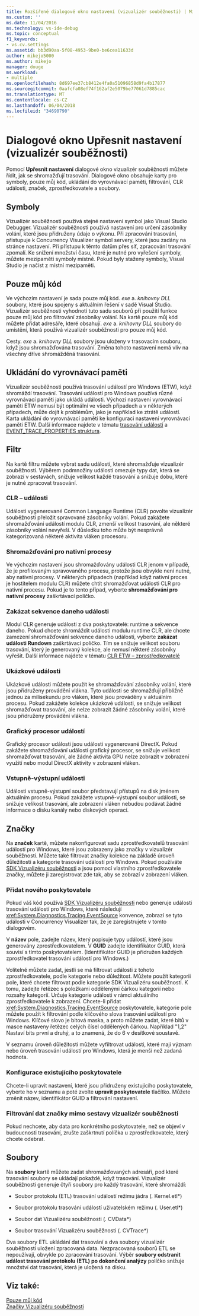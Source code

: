 ```yaml
---
title: Rozšířené dialogové okno nastavení (vizualizér souběžnosti) | Microsoft Docs
ms.custom: ''
ms.date: 11/04/2016
ms.technology: vs-ide-debug
ms.topic: conceptual
f1_keywords:
- vs.cv.settings
ms.assetid: bb3d90aa-5f08-4953-9be0-be6cea11633d
author: mikejo5000
ms.author: mikejo
manager: douge
ms.workload:
- multiple
ms.openlocfilehash: 8d697ee37cb8412e4fa0a51096858d9fa4b17877
ms.sourcegitcommit: 0aafcfa08ef74f162af2e5079be77061d7885cac
ms.translationtype: MT
ms.contentlocale: cs-CZ
ms.lasthandoff: 06/04/2018
ms.locfileid: "34690790"
---
```

# <a name="advanced-settings-dialog-box-concurrency-visualizer"></a>Dialogové okno Upřesnit nastavení (vizualizér souběžnosti)
Pomocí **Upřesnit nastavení** dialogové okno vizualizér souběžnosti můžete řídit, jak se shromažďují trasování.  Dialogové okno obsahuje karty pro symboly, pouze můj kód, ukládání do vyrovnávací paměti, filtrování, CLR události, značek, zprostředkovatele a soubory.  
  
## <a name="symbols"></a>Symboly  
 Vizualizér souběžnosti používá stejné nastavení symbol jako Visual Studio Debugger. Vizualizér souběžnosti používá nastavení pro určení zásobníky volání, které jsou přidruženy údaje o výkonu.  Při zpracování trasování, přistupuje k Concurrency Visualizer symbol servery, které jsou zadány na stránce nastavení.  Při přístupu k těmto datům přes síť, zpracování trasování zpomalí.  Ke snížení množství času, které je nutné pro vyřešení symboly, můžete mezipaměti symboly místně. Pokud byly staženy symboly, Visual Studio je načíst z místní mezipaměti.  
  
## <a name="just-my-code"></a>Pouze můj kód  
 Ve výchozím nastavení je sada pouze můj kód. *exe* a. *knihovny DLL* soubory, které jsou spojeny s aktuálním řešení v sadě Visual Studio. Vizualizér souběžnosti vyhodnotí tuto sadu souborů při použití funkce pouze můj kód pro filtrování zásobníky volání. Na kartě pouze můj kód můžete přidat adresáře, které obsahují. *exe* a. *knihovny DLL* soubory do umístění, která používá vizualizér souběžnosti pro pouze můj kód.  
  
 Cesty. *exe* a. *knihovny DLL* soubory jsou uloženy v trasovacím souboru, když jsou shromažďována trasování.  Změna tohoto nastavení nemá vliv na všechny dříve shromážděná trasování.  
  
## <a name="buffering"></a>Ukládání do vyrovnávací paměti  
 Vizualizér souběžnosti používá trasování událostí pro Windows (ETW), když shromáždí trasování.  Trasování událostí pro Windows používá různé vyrovnávací paměti jako ukládá události.  Výchozí nastavení vyrovnávací paměti ETW nemusí být optimální ve všech případech a v některých případech, může dojít k problémům, jako je například ke ztrátě událostí.  Karta ukládání do vyrovnávací paměti ke konfiguraci nastavení vyrovnávací paměti ETW. Další informace najdete v tématu [trasování událostí](http://go.microsoft.com/fwlink/?LinkId=234579) a [EVENT_TRACE_PROPERTIES struktura](http://go.microsoft.com/fwlink/?LinkId=234580).  
  
## <a name="filter"></a>Filtr  
 Na kartě filtru můžete vybrat sadu událostí, které shromažďuje vizualizér souběžnosti. Výběrem podmnožiny události omezuje typy dat, která se zobrazí v sestavách, snižuje velikost každé trasování a snižuje dobu, které je nutné zpracovat trasování.  
  
### <a name="clr-events"></a>CLR – události  
 Události vygenerované Common Language Runtime (CLR) povolte vizualizér souběžnosti přeložit spravované zásobníky volání.  Pokud zakážete shromažďování událostí modulu CLR, zmenší velikost trasování, ale některé zásobníky volání nevyřeší.  V důsledku toho může být nesprávně kategorizovaná některé aktivita vláken procesoru.  
  
### <a name="collect-for-native-processes"></a>Shromažďování pro nativní procesy  
 Ve výchozím nastavení jsou shromažďovány události CLR jenom v případě, že je profilovaným spravovaného procesu, protože jsou obvykle není nutné, aby nativní procesy.  V některých případech (například když nativní proces je hostitelem modulu CLR) můžete chtít shromažďovat události CLR pro nativní procesu.  Pokud je to tento případ, vyberte **shromažďování pro nativní procesy** zaškrtávací políčko.  
  
### <a name="disable-rundown-events"></a>Zakázat sekvence daneho události  
 Modul CLR generuje události z dva poskytovatelé: runtime a sekvence daneho.  Pokud chcete shromáždit události modulu runtime CLR, ale chcete zamezení shromažďování sekvence daneho události, vyberte **zakázat události Rundown** zaškrtávací políčko.  Tím se snižuje velikost souboru trasování, který je generovaný kolekce, ale nemusí některé zásobníky vyřešit. Další informace najdete v tématu [CLR ETW – zprostředkovatelé](/dotnet/framework/performance/clr-etw-providers)  
  
### <a name="sample-events"></a>Ukázkové události  
 Ukázkové události můžete použít ke shromažďování zásobníky volání, které jsou přidruženy provádění vlákna. Tyto události se shromažďují přibližně jednou za milisekundu pro vláken, které jsou prováděny v aktuálním procesu. Pokud zakážete kolekce ukázkové události, se snižuje velikost shromažďovat trasování, ale nelze zobrazit žádné zásobníky volání, které jsou přidruženy provádění vlákna.  
  
### <a name="gpu-events"></a>Grafický procesor událostí  
 Grafický procesor události jsou události vygenerované DirectX. Pokud zakážete shromažďování událostí grafický procesor, se snižuje velikost shromažďovat trasování, ale žádné aktivita GPU nelze zobrazit v zobrazení využití nebo modul DirectX aktivity v zobrazení vláken.  
  
### <a name="file-io-events"></a>Vstupně-výstupní události  
 Události vstupně-výstupní soubor představují přístupů na disk jménem aktuálním procesu.  Pokud zakážete vstupně-výstupní soubor události, se snižuje velikost trasování, ale zobrazení vláken nebudou podávat žádné informace o disku kanály nebo diskových operací.  
  
## <a name="markers"></a>Značky  
 Na **značek** kartě, můžete nakonfigurovat sadu zprostředkovatelů trasování událostí pro Windows, které jsou zobrazeny jako značky v vizualizér souběžnosti.  Můžete také filtrovat značky kolekce na základě úroveň důležitosti a kategorie trasování událostí pro Windows.  Pokud používáte [SDK Vizualizéru souběžnosti](../profiling/concurrency-visualizer-sdk.md) a jsou pomocí vlastního zprostředkovatele značky, můžete ji zaregistrovat zde tak, aby se zobrazí v zobrazení vláken.  
  
### <a name="add-a-new-provider"></a>Přidat nového poskytovatele  
 Pokud váš kód používá [SDK Vizualizéru souběžnosti](../profiling/concurrency-visualizer-sdk.md) nebo generuje události trasování událostí pro Windows, které následují <xref:System.Diagnostics.Tracing.EventSource> konvence, zobrazí se tyto události v Concurrency Visualizer tak, že je zaregistrujete v tomto dialogovém.  
  
 V **název** pole, zadejte název, který popisuje typy událostí, které jsou generovány zprostředkovatelem.  V **GUID** zadejte identifikátor GUID, která souvisí s tímto poskytovatelem. (Identifikátor GUID je přidružen každých zprostředkovatel trasování událostí pro Windows.)  
  
 Volitelně můžete zadat, jestli se má filtrovat události z tohoto zprostředkovatele, podle kategorie nebo důležitost.  Můžete použít kategorii pole, které chcete filtrovat podle kategorie SDK Vizualizéru souběžnosti.  K tomu, zadejte řetězec s položkami oddělenými čárkou kategorií nebo rozsahy kategorií.  Určuje kategorie události v rámci aktuálního zprostředkovatele k zobrazení.  Chcete-li přidat <xref:System.Diagnostics.Tracing.EventSource> poskytovatele, kategorie pole můžete použít k filtrování podle klíčového slova trasování událostí pro Windows.  Klíčové slovo je bitová maska, a proto můžete zadat, které bitů v masce nastaveny řetězec celých čísel oddělených čárkou. Například "1,2" Nastaví bits první a druhý, a to znamená, že do 6 v desítkové soustavě.  
  
 V seznamu úroveň důležitosti můžete vyfiltrovat události, které mají význam nebo úroveň trasování událostí pro Windows, která je menší než zadaná hodnota.  
  
### <a name="configure-an-existing-provider"></a>Konfigurace existujícího poskytovatele  
 Chcete-li upravit nastavení, které jsou přidruženy existujícího poskytovatele, vyberte ho v seznamu a poté zvolte **upravit poskytovatele** tlačítko.  Můžete změnit název, identifikátor GUID a filtrování nastavení.  
  
### <a name="filter-marker-data-out-of-concurrency-visualizer-reports"></a>Filtrování dat značky mimo sestavy vizualizér souběžnosti  
 Pokud nechcete, aby data pro konkrétního poskytovatele, než se objeví v budoucnosti trasování, zrušte zaškrtnutí políčka u zprostředkovatele, který chcete odebrat.  
  
## <a name="files"></a>Soubory  
 Na **soubory** kartě můžete zadat shromažďovaných adresáři, pod které trasování soubory se ukládají pokaždé, když trasování.  Vizualizér souběžnosti generuje čtyři soubory pro každý trasování, které shromáždí:  
  
-   Soubor protokolu (ETL) trasování událostí režimu jádra (*.* Kernel.etl*)  
  
-   Soubor protokolu trasování událostí uživatelském režimu (*.* User.etl*)  
  
-   Soubor dat Vizualizéru souběžnosti (*.* CVData*)  
  
-   Soubor trasování Vizualizéru souběžnosti (*.* CVTrace*)  
  
 Dva soubory ETL ukládání dat trasování a dva soubory vizualizér souběžnosti uložení zpracovaná data.  Nezpracovaná souborů ETL se nepoužívají, obvykle po zpracování trasování.  Výběr **soubory odstranit událost trasování protokolu (ETL) po dokončení analýzy** políčko snižuje množství dat trasování, která je uložená na disku.  
  
## <a name="see-also"></a>Viz také:  
 [Pouze můj kód](../profiling/just-my-code-threads-view.md)   
 [Značky Vizualizéru souběžnosti](../profiling/concurrency-visualizer-markers.md)